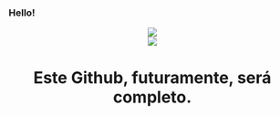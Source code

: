 ### Hello!

<!--
     README do meu perfil em minha página inicial
-->
 <head>
  <div align='center'>
    <img src='https://github.githubassets.com/images/mona-loading-dark.gif'/>
  </div>
 </head>
 <body>
      <div align='center'>
   <img src='https://media.licdn.com/dms/image/D5612AQFbVwrIRwr6Gw/article-cover_image-shrink_423_752/0/1686515774093?e=1700697600&v=beta&t=EMeNSzWkAjQZkbjm36f3OHgFeMG7jHRadf5wOms8W6I' />
      </div>
   <h1 align='center'>
        Este Github, futuramente, será completo.
   </h1> 
 </body>

